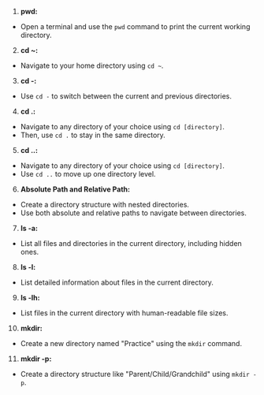 1. **pwd:**

- Open a terminal and use the `pwd` command to print the current working directory.

2. **cd ~:**

- Navigate to your home directory using `cd ~`.

3. **cd -:**

- Use `cd -` to switch between the current and previous directories.

4. **cd .:**

- Navigate to any directory of your choice using `cd [directory]`.
- Then, use `cd .` to stay in the same directory.

5. **cd ..:**

- Navigate to any directory of your choice using `cd [directory]`.
- Use `cd ..` to move up one directory level.

6. **Absolute Path and Relative Path:**

- Create a directory structure with nested directories.
- Use both absolute and relative paths to navigate between directories.

7. **ls -a:**

- List all files and directories in the current directory, including hidden ones.

8. **ls -l:**

- List detailed information about files in the current directory.

9. **ls -lh:**

- List files in the current directory with human-readable file sizes.

10. **mkdir:**

- Create a new directory named "Practice" using the `mkdir` command.

11. **mkdir -p:**

- Create a directory structure like "Parent/Child/Grandchild" using `mkdir -p`.
